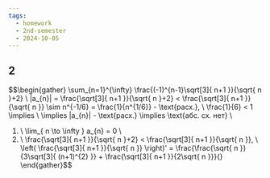```yaml
---
tags:
  - homework
  - 2nd-semester
  - 2024-10-05
---
```


## 2

$$\begin{gather}
\sum_{n=1}^{\infty} \frac{(-1)^{n-1}\sqrt[3]{ n+1 }}{\sqrt{ n }+2} \\
|a_{n}| = \frac{\sqrt[3]{ n+1 }}{\sqrt{ n }+2} < \frac{\sqrt[3]{ n+1 }}{\sqrt{ n }} \sim n^{-1/6} = \frac{1}{n^{1/6}} - \text{расх.}, \ \frac{1}{6} < 1 \implies \\
\implies |a_{n}| - \text{расх.} \implies \text{абс. сх. нет} \\
1) \ \lim_{ n \to \infty } a_{n} = 0 \\
2) \ \frac{\sqrt[3]{ n+1 }}{\sqrt{ n }+2} < \frac{\sqrt[3]{ n+1 }}{\sqrt{ n }}, \ \left( \frac{\sqrt[3]{ n+1 }}{\sqrt{ n }} \right)' = \frac{\frac{\sqrt{ n }}{3\sqrt[3]{ (n+1)^{2} }} + \frac{\sqrt[3]{ n+1 }}{2\sqrt{ n }}}{}
\end{gather}$$